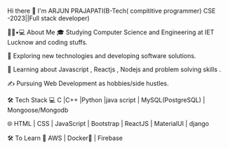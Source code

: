 Hi there 👋
I'm ARJUN PRAJAPATI(B-Tech( compititive programmer) CSE -2023||Full stack developer)

👨🏻•💻 About Me
🎓   Studying Computer Science and Engineering at IET Lucknow and coding stuffs.

🤔   Exploring new technologies and developing software solutions.

🌱   Learning about Javascript , Reactjs , Nodejs and problem solving skills .

✍️   Pursuing Web Development as hobbies/side hustles.

🛠 Tech Stack
💻   C |C++ |Python |java script | MySQL(PostgreSQL) | Mongoose/Mongodb

🌐   HTML | CSS | JavaScript | Bootstrap | ReactJS | MaterialUI | django

🛠 To Learn
🔧   AWS | Docker🐳 | Firebase

